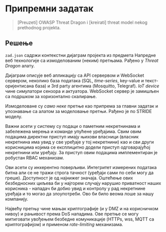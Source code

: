 # Припремни задатак

>[Preuzeti] OWASP Threat Dragon i [kreirati] threat model nekog prethodnog projekta.

## Решење

`zad.json` садржи контекстни дијаграм пројекта из предмета Напредне веб технологије
са измоделованим (неким) претњама. Рађено у _Threat Dragon_ алату.

Дијаграм описује веб апликацију са API сервервом и WebSocket сервером, неколико база података (SQL, *time-series*, key-value и текст-оријентисана база) и 3rd party агентима (Mosquitto, Telegraf). *IoT device* чине симулатори сензора и актуатора. WebSocket сервер је замишљен са подршком за хоризонтално скалирање.

Измоделоване су *само неке* претње као припрема за главни задатак и упознавање са алатом за моделовање претњи. Рађено је по STRIDE моделу.

Важни асети у систему су подаци о паметним некретнинама и забележена мерења и команде упућене уређајима. Свим овим подацима директни приступ имају њихови власници (власник некретнина има увид у све уређаје у тој некретнини) као и сви други корисницима којима се експлицитно додели приступ одговарајућој некретнини или уређају. За приступ овим подацима имплементиран је робустан RBAC механизам. 

Ови асети су инхерентно поверљиви. Интегритет измерених података битна али се не тражи строга тачност (уређаји сами по себи могу да греше). Доступност је од најнижег значаја. Оштећење ових безбедносних циљева би у најгорем случају нарушио приватност наших корисника - нападач би добио увид и контролу у рад некретнине уређаја и то могао да злоупотреби. Ово би било веома лоше за нашу компанију.

Највећу претњу чине мањак криптографије (и у DMZ и на корисничком нивоу) и рањивост према DoS нападима. Ове претње се могу митиговати увођењем безбедне комуникације (HTTPs, wss, MQTT са криптографијом) и применом *rate-limiting* механизама.  
